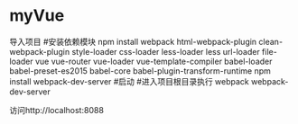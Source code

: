 # myVue
导入项目
#安装依赖模块
npm install webpack html-webpack-plugin clean-webpack-plugin style-loader css-loader less-loader less url-loader file-loader vue vue-router vue-loader vue-template-compiler babel-loader babel-preset-es2015 babel-core babel-plugin-transform-runtime
npm install webpack-dev-server
#启动
#进入项目根目录执行
webpack
webpack-dev-server

访问http://localhost:8088


